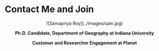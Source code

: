 # Contact Me and Join

<center>![Samapriya Roy](../images/sam.jpg)</center>

<center>

**Ph.D. Candidate, Department of Geography at Indiana University**

**Customer and Researcher Engagement at Planet**

</center>

